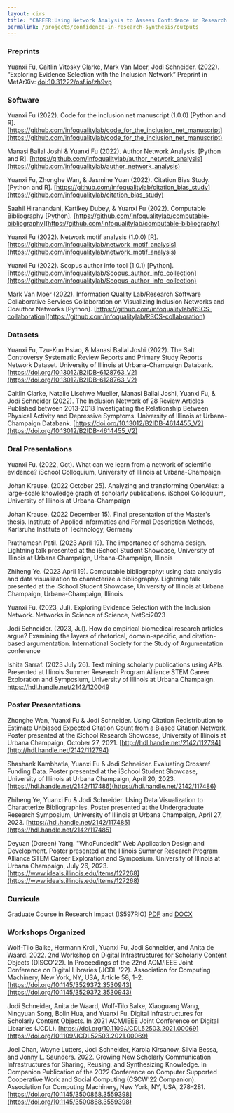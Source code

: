 ```yaml
---
layout: cirs
title: "CAREER:Using Network Analysis to Assess Confidence in Research Synthesis - Project Outputs"
permalink: /projects/confidence-in-research-synthesis/outputs
---
```


### Preprints 
Yuanxi Fu, Caitlin Vitosky Clarke, Mark Van Moer, Jodi Schneider. (2022). “Exploring Evidence Selection with the Inclusion Network” Preprint in MetArXiv: [doi:10.31222/osf.io/zh9vp](https://osf.io/preprints/metaarxiv/zh9vp/)

### Software
Yuanxi Fu (2022). Code for the inclusion net manuscript (1.0.0) [Python and R]. [https://github.com/infoqualitylab/code_for_the_inclusion_net_manuscript](https://github.com/infoqualitylab/code_for_the_inclusion_net_manuscript)

Manasi Ballal Joshi & Yuanxi Fu (2022). Author Network Analysis. [Python and R]. [https://github.com/infoqualitylab/author_network_analysis](https://github.com/infoqualitylab/author_network_analysis)

Yuanxi Fu, Zhonghe Wan, & Jasmine Yuan (2022). Citation Bias Study. [Python and R]. [https://github.com/infoqualitylab/citation_bias_study](https://github.com/infoqualitylab/citation_bias_study)

Saahil Hiranandani, Kartikey Dubey, & Yuanxi Fu (2022). Computable Bibliography [Python]. [https://github.com/infoqualitylab/computable-bibliography](https://github.com/infoqualitylab/computable-bibliography)

Yuanxi Fu (2022). Network motif analysis (1.0.0) [R]. [https://github.com/infoqualitylab/network_motif_analysis](https://github.com/infoqualitylab/network_motif_analysis)

Yuanxi Fu (2022). Scopus author info tool (1.0.1) [Python]. [https://github.com/infoqualitylab/Scopus_author_info_collection](https://github.com/infoqualitylab/Scopus_author_info_collection)

Mark Van Moer (2022). Information Quality Lab/Research Software Collaborative Services Collaboration on Visualizing Inclusion Networks and Coauthor Networks [Python]. [https://github.com/infoqualitylab/RSCS-collaboration](https://github.com/infoqualitylab/RSCS-collaboration)

### Datasets
Yuanxi Fu, Tzu-Kun Hsiao, & Manasi Ballal Joshi (2022). The Salt Controversy Systematic Review Reports and Primary Study Reports Network Dataset. University of Illinois at Urbana-Champaign Databank. [https://doi.org/10.13012/B2IDB-6128763_V2](https://doi.org/10.13012/B2IDB-6128763_V2)

Caitlin Clarke, Natalie Lischwe Mueller, Manasi Ballal Joshi, Yuanxi Fu, & Jodi Schneider (2022). The Inclusion Network of 28 Review Articles Published between 2013-2018 Investigating the Relationship Between Physical Activity and Depressive Symptoms. University of Illinois at Urbana-Champaign Databank. [https://doi.org/10.13012/B2IDB-4614455_V2](https://doi.org/10.13012/B2IDB-4614455_V2)

### Oral Presentations
Yuanxi Fu. (2022, Oct). What can we learn from a network of scientific evidence? iSchool Colloquium, University of Illinois at Urbana-Champaign

Johan Krause. (2022 October 25). Analyzing and transforming OpenAlex: a large-scale knowledge graph of scholarly publications. iSchool Colloquium, University of Illinois at Urbana-Champaign

Johan Krause. (2022 December 15). Final presentation of the Master's thesis. Institute of Applied Informatics and Formal Description Methods, Karlsruhe Institute of Technology, Germany

Prathamesh Patil. (2023 April 19). The importance of schema design. Lightning talk presented at the iSchool Student Showcase, University of Illinois at Urbana Champaign, Urbana-Champaign, Illinois

Zhiheng Ye. (2023 April 19). Computable bibliography: using data analysis and data visualization to characterize a bibliography. Lightning talk presented at the iSchool Student Showcase, University of Illinois at Urbana Champaign, Urbana-Champaign, Illinois

Yuanxi Fu. (2023, Jul). Exploring Evidence Selection with the Inclusion Network. Networks in Science of Science, NetSci2023

Jodi Schneider. (2023, Jul). How do empirical biomedical research articles argue? Examining the layers of rhetorical, domain-specific, and citation-based argumentation. International Society for the Study of Argumentation conference

Ishita Sarraf. (2023 July 26). Text mining scholarly publications using APIs. Presented at Illinois Summer Research
Program Alliance STEM Career Exploration and Symposium, University of Illinois at Urbana Champaign. https://hdl.handle.net/2142/120049


### Poster Presentations
Zhonghe Wan, Yuanxi Fu & Jodi Schneider. Using Citation Redistribution to Estimate Unbiased Expected Citation Count from a Biased Citation Network. Poster presented at the iSchool Research Showcase, University of Illinois at Urbana Champaign, October 27, 2021. [http://hdl.handle.net/2142/112794](http://hdl.handle.net/2142/112794)

Shashank Kambhatla, Yuanxi Fu & Jodi Schneider. Evaluating Crossref Funding Data. Poster presented at the iSchool Student Showcase, University of Illinois at Urbana Champaign, April 20, 2023.
[https://hdl.handle.net/2142/117486](https://hdl.handle.net/2142/117486)

Zhiheng Ye, Yuanxi Fu & Jodi Schneider. Using Data Visualization to Characterize Bibliographies. Poster presented at the Undergraduate Research Symposium, University of Illinois at Urbana Champaign, April 27, 2023.
[https://hdl.handle.net/2142/117485](https://hdl.handle.net/2142/117485)

Deyuan (Doreen) Yang. "WhoFundedIt" Web Application Design and Development. Poster presented at the Illinois Summer Research Program Alliance STEM Career Exploration and Symposium. University of Illinois at Urbana Champaign, July 26, 2023. [https://www.ideals.illinois.edu/items/127268](https://www.ideals.illinois.edu/items/127268)

### Curricula
Graduate Course in Research Impact (IS597RIO) [PDF](https://jodischneider.com/syllabi/2023spring--is597rio--researchimpact-bibliometrics-datascience.pdf) and [DOCX](https://jodischneider.com/syllabi/2023spring--is597rio--researchimpact-bibliometrics-datascience.docx)

### Workshops Organized
Wolf-Tilo Balke, Hermann Kroll, Yuanxi Fu, Jodi Schneider, and Anita de Waard. 2022. 2nd Workshop on Digital Infrastructures for Scholarly Content Objects (DISCO'22). In Proceedings of the 22nd ACM/IEEE Joint Conference on Digital Libraries (JCDL '22). Association for Computing Machinery, New York, NY, USA, Article 58, 1–2. [https://doi.org/10.1145/3529372.3530943](https://doi.org/10.1145/3529372.3530943)

Jodi Schneider, Anita de Waard, Wolf-Tilo Balke, Xiaoguang Wang, Ningyuan Song, Bolin Hua, and Yuanxi Fu. Digital Infrastructures for Scholarly Content Objects. In 2021 ACM/IEEE Joint Conference on Digital Libraries (JCDL). [https://doi.org/10.1109/JCDL52503.2021.00069](https://doi.org/10.1109/JCDL52503.2021.00069)

Joel Chan, Wayne Lutters, Jodi Schneider, Karola Kirsanow, Silvia Bessa, and Jonny L. Saunders. 2022. Growing New Scholarly Communication Infrastructures for Sharing, Reusing, and Synthesizing Knowledge. In Companion Publication of the 2022 Conference on Computer Supported Cooperative Work and Social Computing (CSCW'22 Companion). Association for Computing Machinery, New York, NY, USA, 278–281. [https://doi.org/10.1145/3500868.3559398](https://doi.org/10.1145/3500868.3559398)
